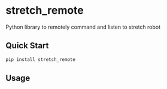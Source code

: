# stretch_remote

Python library to remotely command and listen to stretch robot

## Quick Start
```bash
pip install stretch_remote
```

## Usage

```python

```
